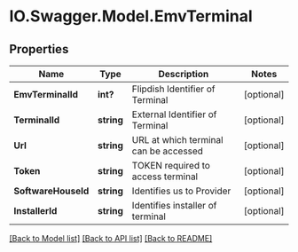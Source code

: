 # IO.Swagger.Model.EmvTerminal
## Properties

Name | Type | Description | Notes
------------ | ------------- | ------------- | -------------
**EmvTerminalId** | **int?** | Flipdish Identifier of Terminal | [optional] 
**TerminalId** | **string** | External Identifier of Terminal | [optional] 
**Url** | **string** | URL at which terminal can be accessed | [optional] 
**Token** | **string** | TOKEN required to access terminal | [optional] 
**SoftwareHouseId** | **string** | Identifies us to Provider | [optional] 
**InstallerId** | **string** | Identifies installer of terminal | [optional] 

[[Back to Model list]](../README.md#documentation-for-models) [[Back to API list]](../README.md#documentation-for-api-endpoints) [[Back to README]](../README.md)

